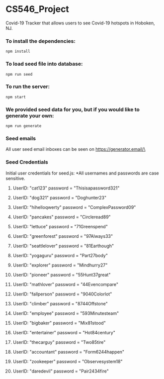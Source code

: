 # CS546_Project

Covid-19 Tracker that allows users to see Covid-19 hotspots in Hoboken, NJ.

### To install the dependencies:
``` npm install ```

### To load seed file into database:
``` npm run seed ```

### To run the server:
``` npm start ```

### We provided seed data for you, but if you would like to generate your own:
``` npm run generate ```

### Seed emails
All user seed email inboxes can be seen on [https://generator.email/\<email>](https://generator.email)

### Seed Credentials
Initial user credentials for seed.js:
*All usernames and passwords are case sensitive.

1. UserID: "cat123" password = "Thisisapassword321"

2. UserID: "dog321" password = "Doghunter23"

3. UserID: "hihelloqwerty" password = "ComplexPassword09"

4. UserID: "pancakes" password = "Circleread89"

5. UserID: "lettuce" password = "71Greenspend"

6. UserID: "greenforest" password = "97Always33"

7. UserID: "seattlelover" password = "81Earthough"

8. UserID: "yogaguru" password = "Part27body"

9. UserID: "explorer" password = "Mindhurry27"

10. UserID: "pioneer" password = "55Hunt37great"

11. UserID: "mathlover" password = "44Evencompare"

12. UserID: "fallperson" password = "9040Colorlot"

13. UserID: "climber" password = "8744Offstone"

14. UserID: "employee" password = "593Minutesteam"

15. UserID: "bigbaker" password = "Mix81stood"

16. UserID: "entertainer" password = "Hot84century"

17. UserID: "thecarguy" password = "Two85tire"

18. UserID: "accountant" password = "Form6244happen"

19. UserID: "zookeeper" password = "Observesystem18"

20. UserID: "daredevil" password = "Pair2434fire"

